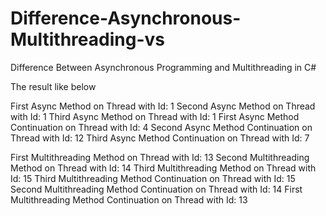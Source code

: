 # Difference-Asynchronous-Multithreading-vs

Difference Between Asynchronous Programming and Multithreading in C#


The result like below

First Async Method on Thread with Id: 1
Second Async Method on Thread with Id: 1
Third Async Method on Thread with Id: 1
First Async Method Continuation on Thread with Id: 4
Second Async Method Continuation on Thread with Id: 12
Third Async Method Continuation on Thread with Id: 7

First Multithreading Method on Thread with Id: 13
Second Multithreading Method on Thread with Id: 14
Third Multithreading Method on Thread with Id: 15
Third Multithreading Method Continuation on Thread with Id: 15
Second Multithreading Method Continuation on Thread with Id: 14
First Multithreading Method Continuation on Thread with Id: 13

